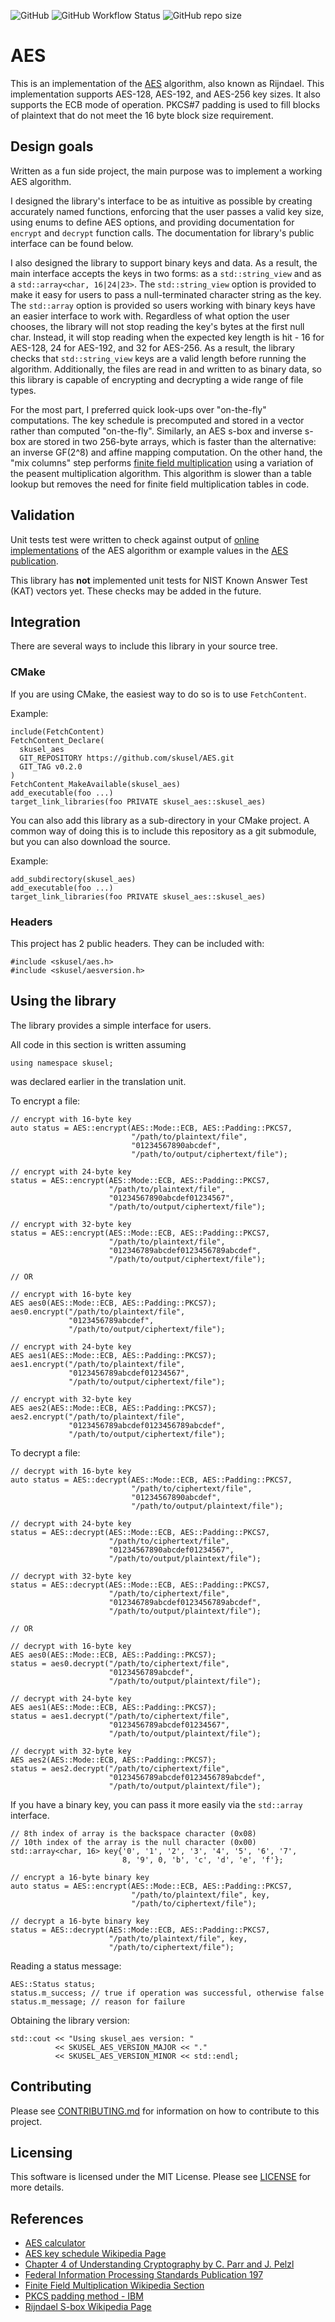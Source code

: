 ![GitHub](https://img.shields.io/github/license/skusel/AES)
![GitHub Workflow Status](https://img.shields.io/github/actions/workflow/status/skusel/AES/ubuntu.yml)
![GitHub repo size](https://img.shields.io/github/repo-size/skusel/AES)

# AES
This is an implementation of the [AES](https://en.wikipedia.org/wiki/Advanced_Encryption_Standard) algorithm, also known as Rijndael. This implementation supports AES-128, AES-192, and AES-256 key sizes. It also supports the ECB mode of operation. PKCS#7 padding is used to fill blocks of plaintext that do not meet the 16 byte block size requirement.

## Design goals
Written as a fun side project, the main purpose was to implement a working AES algorithm.

I designed the library's interface to be as intuitive as possible by creating accurately named functions, enforcing that the user passes a valid key size, using enums to define AES options, and providing documentation for `encrypt` and `decrypt` function calls. The documentation for library's public interface can be found below. 

I also designed the library to support binary keys and data. As a result, the main interface accepts the keys in two forms: as a `std::string_view` and as a `std::array<char, 16|24|23>`. The `std::string_view` option is provided to make it easy for users to pass a null-terminated character string as the key. The `std::array` option is provided so users working with binary keys have an easier interface to work with. Regardless of what option the user chooses, the library will not stop reading the key's bytes at the first null char. Instead, it will stop reading when the expected key length is hit - 16 for AES-128, 24 for AES-192, and 32 for AES-256. As a result, the library checks that `std::string_view` keys are a valid length before running the algorithm. Additionally, the files are read in and written to as binary data, so this library is capable of encrypting and decrypting a wide range of file types.

For the most part, I preferred quick look-ups over "on-the-fly" computations. The key schedule is precomputed and stored in a vector rather than computed "on-the-fly". Similarly, an AES s-box and inverse s-box are stored in two 256-byte arrays, which is faster than the alternative: an inverse GF(2^8) and affine mapping computation. On the other hand, the "mix columns" step performs [finite field multiplication](https://en.wikipedia.org/wiki/Finite_field_arithmetic#Multiplication) using a variation of the peasent multiplication algorithm. This algorithm is slower than a table lookup but removes the need for finite field multiplication tables in code.

## Validation
Unit tests test were written to check against output of [online implementations](https://www.codeusingjava.com/tools/aes) of the AES algorithm or example values in the [AES publication](https://nvlpubs.nist.gov/nistpubs/fips/nist.fips.197.pdf). 

This library has **not** implemented unit tests for NIST Known Answer Test (KAT) vectors yet. These checks may be added in the future.

## Integration
There are several ways to include this library in your source tree. 

### CMake
If you are using CMake, the easiest way to do so is to use `FetchContent`.

Example:
```
include(FetchContent)
FetchContent_Declare(
  skusel_aes
  GIT_REPOSITORY https://github.com/skusel/AES.git
  GIT_TAG v0.2.0
)
FetchContent_MakeAvailable(skusel_aes)
add_executable(foo ...)
target_link_libraries(foo PRIVATE skusel_aes::skusel_aes)
```

You can also add this library as a sub-directory in your CMake project. A common way of doing this is to include this repository as a git submodule, but you can also download the source.

Example:
```
add_subdirectory(skusel_aes)
add_executable(foo ...)
target_link_libraries(foo PRIVATE skusel_aes::skusel_aes)
```

### Headers
This project has 2 public headers. They can be included with:
```
#include <skusel/aes.h>
#include <skusel/aesversion.h>
```

## Using the library
The library provides a simple interface for users.

All code in this section is written assuming
```
using namespace skusel;
```
was declared earlier in the translation unit.

To encrypt a file:
```
// encrypt with 16-byte key
auto status = AES::encrypt(AES::Mode::ECB, AES::Padding::PKCS7, 
                           "/path/to/plaintext/file",
                           "01234567890abcdef",
                           "/path/to/output/ciphertext/file");

// encrypt with 24-byte key
status = AES::encrypt(AES::Mode::ECB, AES::Padding::PKCS7, 
                      "/path/to/plaintext/file",
                      "01234567890abcdef01234567", 
                      "/path/to/output/ciphertext/file");

// encrypt with 32-byte key
status = AES::encrypt(AES::Mode::ECB, AES::Padding::PKCS7, 
                      "/path/to/plaintext/file",
                      "012346789abcdef0123456789abcdef",
                      "/path/to/output/ciphertext/file");

// OR

// encrypt with 16-byte key
AES aes0(AES::Mode::ECB, AES::Padding::PKCS7);
aes0.encrypt("/path/to/plaintext/file",
             "0123456789abcdef", 
             "/path/to/output/ciphertext/file");

// encrypt with 24-byte key
AES aes1(AES::Mode::ECB, AES::Padding::PKCS7);
aes1.encrypt("/path/to/plaintext/file",
             "0123456789abcdef01234567", 
             "/path/to/output/ciphertext/file");

// encrypt with 32-byte key
AES aes2(AES::Mode::ECB, AES::Padding::PKCS7);
aes2.encrypt("/path/to/plaintext/file",
             "0123456789abcdef0123456789abcdef", 
             "/path/to/output/ciphertext/file");
```

To decrypt a file:
```
// decrypt with 16-byte key
auto status = AES::decrypt(AES::Mode::ECB, AES::Padding::PKCS7, 
                           "/path/to/ciphertext/file",
                           "01234567890abcdef",
                           "/path/to/output/plaintext/file");

// decrypt with 24-byte key
status = AES::decrypt(AES::Mode::ECB, AES::Padding::PKCS7, 
                      "/path/to/ciphertext/file",
                      "01234567890abcdef01234567", 
                      "/path/to/output/plaintext/file");

// decrypt with 32-byte key
status = AES::decrypt(AES::Mode::ECB, AES::Padding::PKCS7, 
                      "/path/to/ciphertext/file",
                      "012346789abcdef0123456789abcdef",
                      "/path/to/output/plaintext/file");

// OR

// decrypt with 16-byte key
AES aes0(AES::Mode::ECB, AES::Padding::PKCS7);
status = aes0.decrypt("/path/to/ciphertext/file",
                      "0123456789abcdef", 
                      "/path/to/output/plaintext/file");

// decrypt with 24-byte key
AES aes1(AES::Mode::ECB, AES::Padding::PKCS7);
status = aes1.decrypt("/path/to/ciphertext/file",
                      "0123456789abcdef01234567", 
                      "/path/to/output/plaintext/file");

// decrypt with 32-byte key
AES aes2(AES::Mode::ECB, AES::Padding::PKCS7);
status = aes2.decrypt("/path/to/ciphertext/file",
                      "0123456789abcdef0123456789abcdef", 
                      "/path/to/output/plaintext/file");
```

If you have a binary key, you can pass it more easily via the `std::array` interface.
```
// 8th index of array is the backspace character (0x08)
// 10th index of the array is the null character (0x00)
std::array<char, 16> key{'0', '1', '2', '3', '4', '5', '6', '7',
                         8, '9', 0, 'b', 'c', 'd', 'e', 'f'};

// encrypt a 16-byte binary key
auto status = AES::encrypt(AES::Mode::ECB, AES::Padding::PKCS7,
                           "/path/to/plaintext/file", key,
                           "/path/to/ciphertext/file");

// decrypt a 16-byte binary key
status = AES::decrypt(AES::Mode::ECB, AES::Padding::PKCS7,
                      "/path/to/plaintext/file", key,
                      "/path/to/ciphertext/file");
```

Reading a status message:
```
AES::Status status;
status.m_success; // true if operation was successful, otherwise false
status.m_message; // reason for failure
```

Obtaining the library version:
```
std::cout << "Using skusel_aes version: " 
          << SKUSEL_AES_VERSION_MAJOR << "."
          << SKUSEL_AES_VERSION_MINOR << std::endl;
```

## Contributing
Please see [CONTRIBUTING.md](https://github.com/skusel/AES/blob/main/CONTRIBUTING.md) for information on how to contribute to this project.

## Licensing
This software is licensed under the MIT License. Please see [LICENSE](https://github.com/skusel/AES/blob/main/LICENSE) for more details.

## References
- [AES calculator](https://www.codeusingjava.com/tools/aes)
- [AES key schedule Wikipedia Page](https://en.wikipedia.org/wiki/AES_key_schedule)
- [Chapter 4 of Understanding Cryptography by C. Parr and J. Pelzl](https://www.crypto-textbook.com/download/Understanding-Cryptography-Chapter4.pdf)
- [Federal Information Processing Standards Publication 197](https://nvlpubs.nist.gov/nistpubs/fips/nist.fips.197.pdf)
- [Finite Field Multiplication Wikipedia Section](https://en.wikipedia.org/wiki/Finite_field_arithmetic#Multiplication)
- [PKCS padding method - IBM](https://www.ibm.com/docs/en/zos/2.4.0?topic=rules-pkcs-padding-method)
- [Rijndael S-box Wikipedia Page](https://en.wikipedia.org/wiki/Rijndael_S-box)

